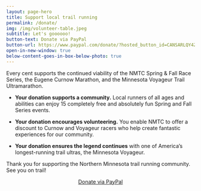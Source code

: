 ```yaml
---
layout: page-hero
title: Support local trail running
permalink: /donate/
img: /img/volunteer-table.jpeg
subtitle: Let's goooooo!
button-text: Donate via PayPal
button-url: https://www.paypal.com/donate/?hosted_button_id=CANSARLQY4Z7G # to link to a heading in the content below, use format /PAGE_TITLE/#HEADING-TEXT-BUT-REPLACE-SPACES-WITH-HYPHENS
open-in-new-window: true
below-content-goes-in-box-below-photo: true
---
```


Every cent supports the continued viability of the NMTC Spring & Fall Race Series, the Eugene Curnow Marathon, and the Minnesota Voyageur Trail Ultramarathon.

* **Your donation supports a community.** Local runners of all ages and abilities can enjoy 15 completely free and absolutely fun Spring and Fall Series events.

* **Your donation encourages volunteering.** You enable NMTC to offer a discount to Curnow and Voyageur racers who help create fantastic experiences for our community.

* **Your donation ensures the legend continues** with one of America’s longest-running trail ultras, the Minnesota Voyageur.

Thank you for supporting the Northern Minnesota trail running community. See you on trail!

<div id="donate-via-paypal" class="container" style="display:flex;padding-bottom:1em;">
  <a href="https://www.paypal.com/donate/?hosted_button_id=CANSARLQY4Z7G" style="margin: 0 auto;" target="blank">
    <div class="button">Donate via PayPal</div>
  </a>
</div>

